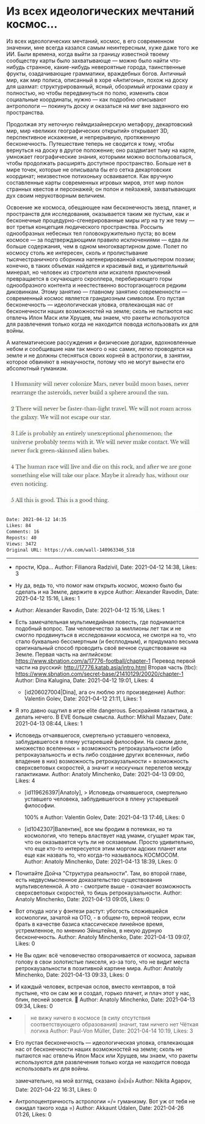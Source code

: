 # Из всех идеологических мечтаний космос...

Из всех идеологических мечтаний, космос, в его современном значении, мне всегда казался самым неинтересным, хуже даже того же ИИ. Были времена, когда выйти за границу известной твоему сообществу карты было захватывающе — можно было найти что-нибудь странное, какие-нибудь невероятные города, таинственные фрукты, озадачивающие грамматики, враждебных богов. Античный мир, как мир полиса, описанный в хоре «Антигоны», похож на доску для шахмат: структурированный, ясный, обозримый игроками сразу и полностью, но чтобы передвинуться по полю, изменить свои социальные координаты, нужно — как подробно описывают антропологи — покинуть доску и оказаться на миг вне заданного ею пространства. 

Продолжая эту неточную геймдизайнерскую метафору, декартовский мир, мир «великих географических открытий» открывает 3D, перспективное искажение, и непрерывную, протяженную бесконечность. Путешествие теперь не сводится к тому, чтобы вернуться на доску в другое положение; оно раздвигает тьму на карте, умножает географические знания, которыми можно воспользоваться, чтобы продолжать расширять доступное пространство. Больше нет в мире точек, которые не описывала бы его сетка декартовских координат; неизвестное потихоньку осваивается. Как вручную составленные карты современных игровых миров, этот мир полон странных квестов и персонажей; он полон и пейзажей, захватывающих дух своим нерукотворным величием. 

Освоение же космоса, обещающее нам бесконечность звезд, планет, и пространств для исследования, оказывается таким же пустым, как и бесконечные процедурно-сгенерированные миры игр на ту же тему — вот третья концепция людического пространства. Россыпь однообразных небесных тел головокружительно пуста; во всем космосе — за подтверждающими правило исключениями — едва ли больше содержания, чем в одном многоквартирном доме. Полет по космосу столь же интересен, сколь и пролистывание тысячестраничного сборника нагенерированной компьютером поэзии; конечно, в таких объемах найдется и красивый вид, и удивительный минерал, но человек из строителя или искателя приключений превращается в скучающего скроллера, перебирающего горы однообразного контента и неестественно восторгающегося редким диковинкам. Этому занятию — главному занятию современности — современный космос является грандиозным символом. Его пустая бесконечность — идеологическая уловка, отвлекающая нас от бесконечности наших возможностей на земле; сколь не пытаются нас отвлечь Илон Маск или Хрущев, мы знаем, что ракеты используются для развлечения только когда не находится повода использовать их для войны.

А математические рассуждения и физические догадки, вдохновленные небом и сообщившие нам так много о нас самих, легко проводятся на земле и не должны стесняться своих корней в астрологии, в занятии, которое обвиняют в ненаучности, потому что не могут вынести его абсолютный гуманизм.

![](attachments/457239144.jpg)

    Date: 2021-04-12 14:35
    Likes: 84
    Comments: 16
    Reposts: 40
    Views: 3472
    Original URL: https://vk.com/wall-140963346_518



--------------------

  * прости, Юра...
    Author: Filianora Radzivil, Date: 2021-04-12 14:38, Likes: 3


  * Ну да, ведь то, что помог нам открыть космос, можно было бы сделать и на Земле, держите в курсе
    Author: Alexander Ravodin, Date: 2021-04-12 15:16, Likes: 1


  * 
    Author: Alexander Ravodin, Date: 2021-04-12 15:16, Likes: 1


  * Есть замечательная мультимедийная повесть, где поднимается подобный вопрос. Там человечество за миллионы лет так и не смогло продвинуться в исследовании космоса, не смотря на то, что стало буквально бессмертным (и бесплодным), и придумало весьма оригинальный способ проводить своё вечное существование на Земле.
    Первая часть на английском: https://www.sbnation.com/a/17776-football/chapter-1
    Перевод первой части на русский: http://17776.katab.asia/intro.html
    Вторая часть (tbc): https://www.sbnation.com/secret-base/21410129/20020/chapter-1
    Author: Dina Kalugina, Date: 2021-04-12 19:01, Likes: 4

      * [id206027004|Dina], ага оч люблю это произведение)
        Author: Valentin Golev, Date: 2021-04-12 21:11, Likes: 1


  * Я это давно ощутил в игре elite dangerous. Бескрайняя галактика, а делать нечего. В EVE больше смысла.
    Author: Mikhail Mazaev, Date: 2021-04-13 08:44, Likes: 1


  * Исповедь отчаявшегося, смертельно уставшего человека, заблудившегося в плену устаревшей философии. На самом деле, множество вселенных = возможность ретрокаузальности (ибо ретрокаузальность и есть либо создание других вселенных, либо впадение в них) 
    возможность ретрокаузальности = возможность сверхсветовых скоростей, а значит и нескучных перелетов между галактиками.
    Author: Anatoly Minchenko, Date: 2021-04-13 09:00, Likes: 4

      * [id119626397|Anatoly], > Исповедь отчаявшегося, смертельно уставшего человека, заблудившегося в плену устаревшей философии. 
        
        100% я
        Author: Valentin Golev, Date: 2021-04-13 17:46, Likes: 0

      * [id1042307|Валентин], все мы бродим в потемках, но та космология, что теперь властвует над умами, сгущает мрак так, что он оказывается чуть ли не осязаемым. Просто удивительно, что еще кто-то интересуется этим моргом адских планет или еще как назвать то, что когда-то называлось КОСМОСОМ.
        Author: Anatoly Minchenko, Date: 2021-04-13 18:39, Likes: 0


  * Почитайте Дойча "Структура реальности". Там, во второй главе, есть недвусмысленное доказательство существования мультивселенной. А это - смотрите выше - означает возможность сверхсветовых скоростей, то бишь ретрокаузальности.
    Author: Anatoly Minchenko, Date: 2021-04-13 09:05, Likes: 0


  * Вот откуда ноги у фэнтези растут: убогость сложившейся космологии, зачатой на ОТО, - в общем-то, верной теории, если брать в качестве базиса классическое линейное время, устремленное, по мнению Эйнштейна, в некую дурную бесконечность.
    Author: Anatoly Minchenko, Date: 2021-04-13 09:07, Likes: 0


  * Не Вы один: всё человечество отворачивается от космоса, зарывая голову в свои золотистые пикселя, из-за того, что не видит места ретрокаузальности в позитивной картине мира.
    Author: Anatoly Minchenko, Date: 2021-04-13 09:33, Likes: 0


  * И каждый человек, встречая ослов, вместо кентавров, в той пустыне, что он сам же и создал, горько плачет, и плач этот у нас, блин, песней зовется. 🙂
    Author: Anatoly Minchenko, Date: 2021-04-13 09:34, Likes: 0


  * > не вижу ничего в космосе (в силу отсутствия соответствующего образования)
    > значит, там ничего нет
    Чёткая логика
    Author: Paul-Von Müller, Date: 2021-04-14 10:19, Likes: 3


  * Его пустая бесконечность — идеологическая уловка, отвлекающая нас от бесконечности наших возможностей на земле; сколь не пытаются нас отвлечь Илон Маск или Хрущев, мы знаем, что ракеты используются для развлечения только когда не находится повода использовать их для войны.
    
    замечательно, на мой взгляд, сказано 👍👍👍
    Author: Nikita Agapov, Date: 2021-04-22 16:31, Likes: 0


  * Антропоцентричность астрологии =/= гуманизму. Вот уж от тебя не ожидал такого хода =)
    Author: Akkaunt Udalen, Date: 2021-04-26 01:26, Likes: 0

